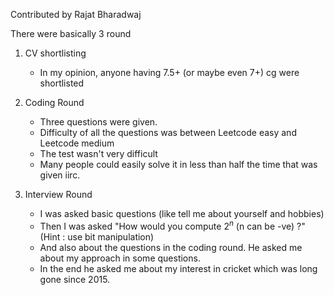 Contributed by Rajat Bharadwaj

There were basically 3 round

1) CV shortlisting 
    - In my opinion, anyone having 7.5+ (or maybe even 7+) cg were shortlisted

2) Coding Round

    - Three questions were given.
    - Difficulty of all the questions was between Leetcode easy and Leetcode medium 
    - The test wasn't very difficult
    - Many people could easily solve it in less than half the time that was given iirc.

3) Interview Round
    - I was asked basic questions (like tell me about yourself and hobbies) 
    - Then I was asked "How would you compute $2^n$ (n can be -ve) ?" (Hint : use bit manipulation)
    - And also about the questions in the coding round. He asked me about my approach in some questions.
    - In the end he asked me about my interest in cricket which was long gone since 2015.
